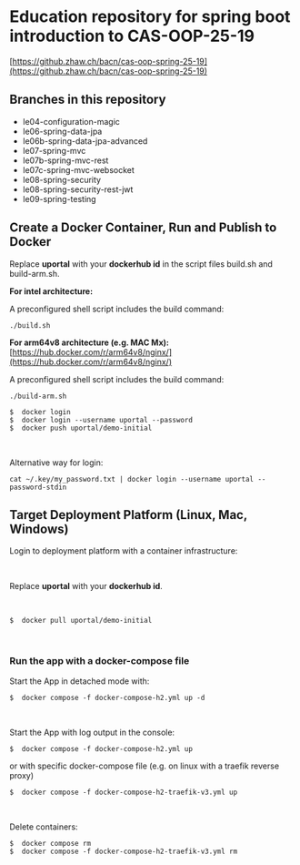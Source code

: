# Education repository for spring boot introduction to CAS-OOP-25-19

[https://github.zhaw.ch/bacn/cas-oop-spring-25-19](https://github.zhaw.ch/bacn/cas-oop-spring-25-19)

## Branches in this repository

- le04-configuration-magic
- le06-spring-data-jpa
- le06b-spring-data-jpa-advanced
- le07-spring-mvc
- le07b-spring-mvc-rest
- le07c-spring-mvc-websocket
- le08-spring-security
- le08-spring-security-rest-jwt
- le09-spring-testing

## Create a Docker Container, Run and Publish to Docker

Replace **uportal** with your **dockerhub id** in the script files build.sh and build-arm.sh.

**For intel architecture:**

A preconfigured shell script includes the build command:

```shell
./build.sh
```

**For arm64v8 architecture (e.g. MAC Mx):** [https://hub.docker.com/r/arm64v8/nginx/](https://hub.docker.com/r/arm64v8/nginx/)

A preconfigured shell script includes the build command:

```shell
./build-arm.sh
```

```
$  docker login
$  docker login --username uportal --password
$  docker push uportal/demo-initial
```

<br/>

Alternative way for login:

```
cat ~/.key/my_password.txt | docker login --username uportal --password-stdin
```

## Target Deployment Platform (Linux, Mac, Windows)

Login to deployment platform with a container infrastructure:

<br/>

Replace **uportal** with your **dockerhub id**.

<br/>

```
$  docker pull uportal/demo-initial
```

<br/>

### Run the app with a docker-compose file

Start the App in detached mode with:

```
$  docker compose -f docker-compose-h2.yml up -d
```

<br/>

Start the App with log output in the console:

```
$  docker compose -f docker-compose-h2.yml up
```

or with specific docker-compose file (e.g. on linux with a traefik reverse proxy)

```
$  docker compose -f docker-compose-h2-traefik-v3.yml up
```

<br/>

Delete containers:

```
$  docker compose rm
$  docker compose -f docker-compose-h2-traefik-v3.yml rm
```


